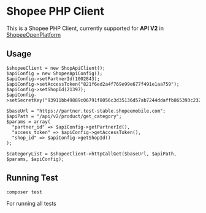 # Shopee PHP Client

This is a Shopee PHP Client, currently supported for **API V2** in [ShopeeOpenPlatform](https://open.shopee.com/documents?module=87&type=2&id=64&version=2)

## Usage
```
$shopeeClient = new ShopApiClient();
$apiConfig = new ShopeeApiConfig();
$apiConfig->setPartnerId(1002843);
$apiConfig->setAccessToken("821f6ed2a4f769e99e677f491e1aa759");
$apiConfig->setShopId(21397);
$apiConfig->setSecretKey("93911bb49889c06791f8056c3d35136d57ab7244ddaffb865393c232e76c9738");

$baseUrl = "https://partner.test-stable.shopeemobile.com";
$apiPath = "/api/v2/product/get_category";
$params = array(
  "partner_id" => $apiConfig->getPartnerId(),
  "access_token" => $apiConfig->getAccessToken(),
  "shop_id" => $apiConfig->getShopId()
);

$categoryList = $shopeeClient->httpCallGet($baseUrl, $apiPath, $params, $apiConfig);

```

## Running Test

`composer test`

For running all tests
